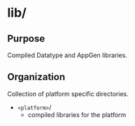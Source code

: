# lib/

## Purpose

Compiled Datatype and AppGen libraries.

## Organization

Collection of platform specific directories.

 - `<platform>`/
   - compiled libraries for the platform
